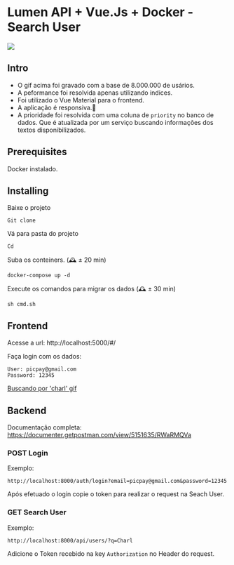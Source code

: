 
  # Lumen API + Vue.Js + Docker - Search User

  ![](https://dzwonsemrish7.cloudfront.net/items/0c062c2b400K173M2q1G/Screen%20Recording%202018-09-26%20at%2012.54%20AM.gif?v=47303fe3)

  ## Intro

  - O gif acima foi gravado com a base de 8.000.000 de usários.
  - A peformance foi resolvida apenas utilizando indices.
  - Foi utilizado o Vue Material para o frontend.
  - A aplicação é responsiva.📱
  - A prioridade foi resolvida com uma coluna de `priority` no banco de dados. Que é atualizada por um serviço buscando informações dos textos disponibilizados.

  ## Prerequisites

  Docker instalado.


  ## Installing

  Baixe o projeto

  ```
  Git clone
  ```

  Vá para pasta do projeto

  ```
  Cd
  ```

  Suba os conteiners. (🕰 ± 20 min)

  ```
  docker-compose up -d
  ```

  Execute os comandos para migrar os dados (🕰 ± 30 min)

  ```
  sh cmd.sh
  ```

  ## Frontend

  Acesse a url: http://localhost:5000/#/

  Faça login com os dados:

  ```
  User: picpay@gmail.com
  Password: 12345
  ```

  [Buscando por 'charl' gif](https://dzwonsemrish7.cloudfront.net/items/230C0s0F0U3G1M1J2q15/Screen%20Recording%202018-09-26%20at%2001.00%20AM.gif?v=3ce63476)

  ## Backend

  Documentação completa:
  https://documenter.getpostman.com/view/5151635/RWaRMQVa

  ### POST Login

  Exemplo:
  ```
  http://localhost:8000/auth/login?email=picpay@gmail.com&password=12345
  ```

  Após efetuado o login copie o token para realizar o request na Seach User.

  ### GET Search User

  Exemplo:
  ```
  http://localhost:8000/api/users/?q=Charl
  ```

  Adicione o Token recebido na key `Authorization` no Header do request.



